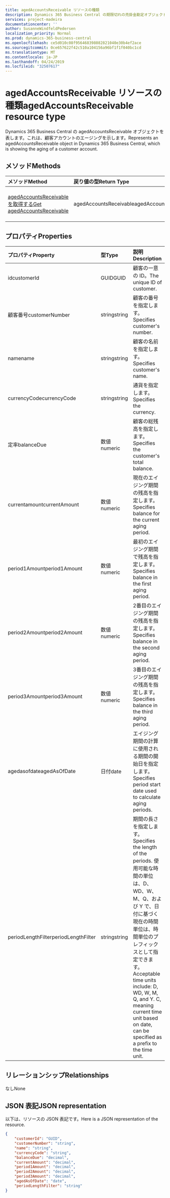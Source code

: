 ```yaml
---
title: agedAccountsReceivable リソースの種類
description: Dynamics 365 Business Central の期限切れの売掛金勘定オブジェクト。
services: project-madeira
documentationcenter: ''
author: SusanneWindfeldPedersen
localization_priority: Normal
ms.prod: dynamics-365-business-central
ms.openlocfilehash: ce5d010c08f956468398082821040e30b4ef2ace
ms.sourcegitcommit: 0ce657622f42c510a104156a96bf1f1f040bc1cd
ms.translationtype: MT
ms.contentlocale: ja-JP
ms.lasthandoff: 04/24/2019
ms.locfileid: "32507617"
---
```

# <a name="agedaccountsreceivable-resource-type"></a><span data-ttu-id="a5a72-103">agedAccountsReceivable リソースの種類</span><span class="sxs-lookup"><span data-stu-id="a5a72-103">agedAccountsReceivable resource type</span></span>
<span data-ttu-id="a5a72-104">Dynamics 365 Business Central の agedAccountsReceivable オブジェクトを表します。これは、顧客アカウントのエージングを示します。</span><span class="sxs-lookup"><span data-stu-id="a5a72-104">Represents an agedAccountsReceivable object in Dynamics 365 Business Central, which is showing the aging of a customer account.</span></span>

## <a name="methods"></a><span data-ttu-id="a5a72-105">メソッド</span><span class="sxs-lookup"><span data-stu-id="a5a72-105">Methods</span></span>

| <span data-ttu-id="a5a72-106">メソッド</span><span class="sxs-lookup"><span data-stu-id="a5a72-106">Method</span></span>         | <span data-ttu-id="a5a72-107">戻り値の型</span><span class="sxs-lookup"><span data-stu-id="a5a72-107">Return Type</span></span>  |<span data-ttu-id="a5a72-108">説明</span><span class="sxs-lookup"><span data-stu-id="a5a72-108">Description</span></span>|
|:---------------|:-------------|:----------|
|[<span data-ttu-id="a5a72-109">agedAccountsReceivable を取得する</span><span class="sxs-lookup"><span data-stu-id="a5a72-109">Get agedAccountsReceivable</span></span>](../api/dynamics-agedaccountsreceivable-get.md)|<span data-ttu-id="a5a72-110">agedAccountsReceivable</span><span class="sxs-lookup"><span data-stu-id="a5a72-110">agedAccountsReceivable</span></span>|<span data-ttu-id="a5a72-111">agedAccountsReceivable オブジェクトを取得する</span><span class="sxs-lookup"><span data-stu-id="a5a72-111">Get agedAccountsReceivable object</span></span>|

## <a name="properties"></a><span data-ttu-id="a5a72-112">プロパティ</span><span class="sxs-lookup"><span data-stu-id="a5a72-112">Properties</span></span>
| <span data-ttu-id="a5a72-113">プロパティ</span><span class="sxs-lookup"><span data-stu-id="a5a72-113">Property</span></span>       | <span data-ttu-id="a5a72-114">型</span><span class="sxs-lookup"><span data-stu-id="a5a72-114">Type</span></span>    |<span data-ttu-id="a5a72-115">説明</span><span class="sxs-lookup"><span data-stu-id="a5a72-115">Description</span></span>                                  |
|:---------------|:--------|:--------------------------------------------|
|<span data-ttu-id="a5a72-116">id</span><span class="sxs-lookup"><span data-stu-id="a5a72-116">customerId</span></span>      |<span data-ttu-id="a5a72-117">GUID</span><span class="sxs-lookup"><span data-stu-id="a5a72-117">GUID</span></span>     |<span data-ttu-id="a5a72-118">顧客の一意の ID。</span><span class="sxs-lookup"><span data-stu-id="a5a72-118">The unique ID of customer.</span></span>                   |
|<span data-ttu-id="a5a72-119">顧客番号</span><span class="sxs-lookup"><span data-stu-id="a5a72-119">customerNumber</span></span>  |<span data-ttu-id="a5a72-120">string</span><span class="sxs-lookup"><span data-stu-id="a5a72-120">string</span></span>   |<span data-ttu-id="a5a72-121">顧客の番号を指定します。</span><span class="sxs-lookup"><span data-stu-id="a5a72-121">Specifies customer's number.</span></span>                 |
|<span data-ttu-id="a5a72-122">name</span><span class="sxs-lookup"><span data-stu-id="a5a72-122">name</span></span>            |<span data-ttu-id="a5a72-123">string</span><span class="sxs-lookup"><span data-stu-id="a5a72-123">string</span></span>   |<span data-ttu-id="a5a72-124">顧客の名前を指定します。</span><span class="sxs-lookup"><span data-stu-id="a5a72-124">Specifies customer's name.</span></span>                   |
|<span data-ttu-id="a5a72-125">currencyCode</span><span class="sxs-lookup"><span data-stu-id="a5a72-125">currencyCode</span></span>    |<span data-ttu-id="a5a72-126">string</span><span class="sxs-lookup"><span data-stu-id="a5a72-126">string</span></span>   |<span data-ttu-id="a5a72-127">通貨を指定します。</span><span class="sxs-lookup"><span data-stu-id="a5a72-127">Specifies the currency.</span></span>                      |
|<span data-ttu-id="a5a72-128">定率</span><span class="sxs-lookup"><span data-stu-id="a5a72-128">balanceDue</span></span>      |<span data-ttu-id="a5a72-129">数値</span><span class="sxs-lookup"><span data-stu-id="a5a72-129">numeric</span></span>  |<span data-ttu-id="a5a72-130">顧客の総残高を指定します。</span><span class="sxs-lookup"><span data-stu-id="a5a72-130">Specifies the customer's total balance.</span></span>      |
|<span data-ttu-id="a5a72-131">currentamount</span><span class="sxs-lookup"><span data-stu-id="a5a72-131">currentAmount</span></span>   |<span data-ttu-id="a5a72-132">数値</span><span class="sxs-lookup"><span data-stu-id="a5a72-132">numeric</span></span>  |<span data-ttu-id="a5a72-133">現在のエイジング期間の残高を指定します。</span><span class="sxs-lookup"><span data-stu-id="a5a72-133">Specifies balance for the current aging period.</span></span>|
|<span data-ttu-id="a5a72-134">period1Amount</span><span class="sxs-lookup"><span data-stu-id="a5a72-134">period1Amount</span></span>   |<span data-ttu-id="a5a72-135">数値</span><span class="sxs-lookup"><span data-stu-id="a5a72-135">numeric</span></span>  |<span data-ttu-id="a5a72-136">最初のエイジング期間で残高を指定します。</span><span class="sxs-lookup"><span data-stu-id="a5a72-136">Specifies balance in the first aging period.</span></span> |
|<span data-ttu-id="a5a72-137">period2Amount</span><span class="sxs-lookup"><span data-stu-id="a5a72-137">period2Amount</span></span>   |<span data-ttu-id="a5a72-138">数値</span><span class="sxs-lookup"><span data-stu-id="a5a72-138">numeric</span></span>  |<span data-ttu-id="a5a72-139">2番目のエイジング期間の残高を指定します。</span><span class="sxs-lookup"><span data-stu-id="a5a72-139">Specifies balance in the second aging period.</span></span>|
|<span data-ttu-id="a5a72-140">period3Amount</span><span class="sxs-lookup"><span data-stu-id="a5a72-140">period3Amount</span></span>   |<span data-ttu-id="a5a72-141">数値</span><span class="sxs-lookup"><span data-stu-id="a5a72-141">numeric</span></span>  |<span data-ttu-id="a5a72-142">3番目のエイジング期間の残高を指定します。</span><span class="sxs-lookup"><span data-stu-id="a5a72-142">Specifies balance in the third aging period.</span></span> |
|<span data-ttu-id="a5a72-143">agedasofdate</span><span class="sxs-lookup"><span data-stu-id="a5a72-143">agedAsOfDate</span></span>    |<span data-ttu-id="a5a72-144">日付</span><span class="sxs-lookup"><span data-stu-id="a5a72-144">date</span></span>     |<span data-ttu-id="a5a72-145">エイジング期間の計算に使用される期間の開始日を指定します。</span><span class="sxs-lookup"><span data-stu-id="a5a72-145">Specifies period start date used to calculate aging periods.</span></span>|
|<span data-ttu-id="a5a72-146">periodLengthFilter</span><span class="sxs-lookup"><span data-stu-id="a5a72-146">periodLengthFilter</span></span>|<span data-ttu-id="a5a72-147">string</span><span class="sxs-lookup"><span data-stu-id="a5a72-147">string</span></span> |<span data-ttu-id="a5a72-148">期間の長さを指定します。</span><span class="sxs-lookup"><span data-stu-id="a5a72-148">Specifies the length of the periods.</span></span> <span data-ttu-id="a5a72-149">使用可能な時間の単位は、D、WD、W、M、Q、および Y で、日付に基づく現在の時間単位は、時間単位のプレフィックスとして指定できます。</span><span class="sxs-lookup"><span data-stu-id="a5a72-149">Acceptable time units include: D, WD, W, M, Q, and Y. C, meaning current time unit based on date, can be specified as a prefix to the time unit.</span></span>|


## <a name="relationships"></a><span data-ttu-id="a5a72-150">リレーションシップ</span><span class="sxs-lookup"><span data-stu-id="a5a72-150">Relationships</span></span>
<span data-ttu-id="a5a72-151">なし</span><span class="sxs-lookup"><span data-stu-id="a5a72-151">None</span></span>

## <a name="json-representation"></a><span data-ttu-id="a5a72-152">JSON 表記</span><span class="sxs-lookup"><span data-stu-id="a5a72-152">JSON representation</span></span>

<span data-ttu-id="a5a72-153">以下は、リソースの JSON 表記です。</span><span class="sxs-lookup"><span data-stu-id="a5a72-153">Here is a JSON representation of the resource.</span></span>


```json
{
    "customerId": "GUID",
    "customerNumber": "string",
    "name": "string",
    "currencyCode": "string",
    "balanceDue": "decimal",
    "currentAmount": "decimal",
    "period1Amount": "decimal",
    "period2Amount": "decimal",
    "period3Amount": "decimal",
    "agedAsOfDate": "date",
    "periodLengthFilter": "string"
}

```


